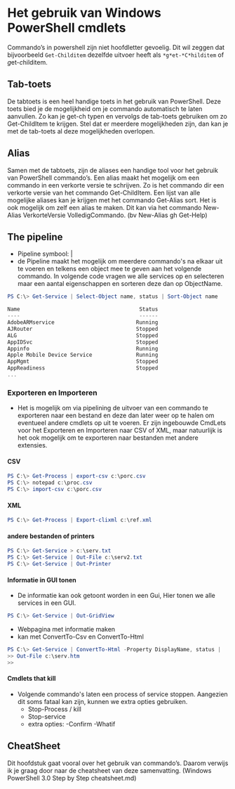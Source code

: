 # Het gebruik van Windows PowerShell cmdlets
Commando’s in powershell zijn niet hoofdletter gevoelig. Dit wil zeggen dat bijvoorbeeld `Get-Childitem` dezelfde uitvoer heeft als `*g*et-*C*hilditem` of *g*et-*c*hilditem.
## Tab-toets
De tabtoets is een heel handige toets in het gebruik van PowerShell. Deze toets bied je de mogelijkheid om je commando automatisch te laten aanvullen.  Zo kan je get-ch typen en vervolgs de tab-toets gebruiken om zo Get-ChildItem te krijgen. Stel dat er meerdere mogelijkheden zijn, dan kan je met de tab-toets al deze mogelijkheden overlopen.
## Alias
Samen met de tabtoets, zijn de aliases een handige tool voor het gebruik van PowerShell commando’s. Een alias maakt het mogelijk om een commando in een verkorte versie te schrijven. Zo is het commando dir een verkorte versie van het commando Get-ChildItem. Een lijst van alle mogelijke aliases kan je krijgen met het commando Get-Alias sort. Het is ook mogelijk om zelf een alias te maken. Dit kan via het commando New-Alias VerkorteVersie VolledigCommando. (bv New-Alias gh Get-Help)
## The pipeline

- Pipeline symbool: |
- de Pipeline maakt het mogelijk om meerdere commando's na elkaar uit te voeren en telkens een object mee te geven aan het volgende commando. In volgende code vragen we alle services op en selecteren maar een aantal eigenschappen en sorteren deze dan op ObjectName.
```Powershell
PS C:\> Get-Service | Select-Object name, status | Sort-Object name

Name                                      Status
----                                      ------
AdobeARMservice                          Running
AJRouter                                 Stopped
ALG                                      Stopped
AppIDSvc                                 Stopped
Appinfo                                  Running
Apple Mobile Device Service              Running
AppMgmt                                  Stopped
AppReadiness                             Stopped
...
```
### Exporteren en Importeren 

- Het is mogelijk om via pipelining de uitvoer van een commando te exporteren naar een bestand en deze dan later weer op te halen om eventueel andere cmdlets op uit te voeren. Er zijn ingebouwde CmdLets voor het Exporteren en Importeren naar CSV of XML, maar natuurlijk is het ook mogelijk om te exporteren naar bestanden met andere extensies.

#### CSV
```Powershell
PS C:\> Get-Process | export-csv c:\porc.csv
PS C:\> notepad c:\proc.csv
PS C:\> import-csv c:\porc.csv
```
#### XML
```PowerShell
PS C:\> Get-Process | Export-clixml c:\ref.xml
```
#### andere bestanden of printers
```PowerShell
PS C:\> Get-Service > c:\serv.txt
PS C:\> Get-Service | Out-File c:\serv2.txt
PS C:\> Get-Service | Out-Printer
```
#### Informatie in GUI tonen
- De informatie kan ook getoont worden in een Gui, Hier tonen we alle services in een GUI.
```PowerShell
PS C:\> Get-Service | Out-GridView
```
- Webpagina met informatie maken
- kan met ConvertTo-Csv en ConvertTo-Html
```PowerShell
PS C:\> Get-Service | ConvertTo-Html -Property DisplayName, status |
>> Out-File c:\serv.htm
>>
```
#### Cmdlets that kill

- Volgende commando's laten een process of service stoppen. Aangezien dit soms fataal kan zijn, kunnen we extra opties gebruiken.
  - Stop-Process / kill
  - Stop-service
  - extra opties: -Confirm 		-Whatif
## CheatSheet
Dit hoofdstuk gaat vooral over het gebruik van commando’s. Daarom verwijs ik je graag door naar de cheatsheet van deze samenvatting. (Windows PowerShell 3.0 Step by Step cheatsheet.md)
